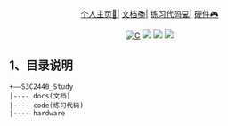 
<p align="center">
  <a href="https://zengwangfa.top/">个人主页🕺|</a>
  <a href="/docs/">文档📚|</a>
  <a href="/code/">练习代码💻|</a>
  <a href="/hardware/">硬件🎮</a>
</p>

<p align="center">
  <a href="https://zh.wikipedia.org/wiki/C%E8%AF%AD%E8%A8%80"><img src="https://img.shields.io/badge/language-C-brigreen.svg?style=flat-square" alt="C"></a>
  <a href="https://www.arm.com/"><img src="https://img.shields.io/badge/Device-ARM9-blue" ></a>
  <a href="https://gcc.gnu.org/"><img src="https://img.shields.io/badge/Compiler-gcc-ff69b4" ></a>
  <a href="https://www.linux.org/"><img src="https://img.shields.io/badge/OS-Linux-yellow" ></a>
</p>


## 1、目录说明
```
+——S3C2440_Study
|---- docs(文档)
|---- code(练习代码)     
|---- hardware
```